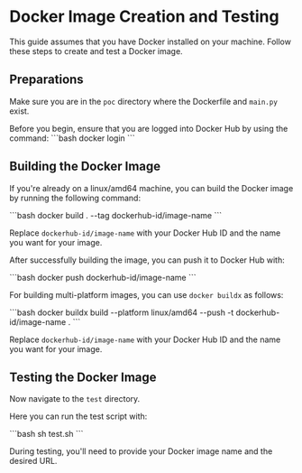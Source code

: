 # Docker Image Creation and Testing

This guide assumes that you have Docker installed on your machine. Follow these steps to create and test a Docker image.

## Preparations

Make sure you are in the `poc` directory where the Dockerfile and `main.py` exist. 

Before you begin, ensure that you are logged into Docker Hub by using the command:
\`\`\`bash
docker login
\`\`\`

## Building the Docker Image

If you're already on a linux/amd64 machine, you can build the Docker image by running the following command:

\`\`\`bash
docker build . --tag dockerhub-id/image-name
\`\`\`

Replace `dockerhub-id/image-name` with your Docker Hub ID and the name you want for your image.

After successfully building the image, you can push it to Docker Hub with:

\`\`\`bash
docker push dockerhub-id/image-name
\`\`\`

For building multi-platform images, you can use `docker buildx` as follows:

\`\`\`bash
docker buildx build --platform linux/amd64 --push -t dockerhub-id/image-name .
\`\`\`

Replace `dockerhub-id/image-name` with your Docker Hub ID and the name you want for your image.

## Testing the Docker Image

Now navigate to the `test` directory. 

Here you can run the test script with:

\`\`\`bash
sh test.sh
\`\`\`

During testing, you'll need to provide your Docker image name and the desired URL.
